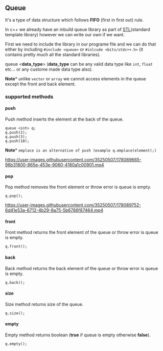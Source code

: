 ## Queue

It's a type of data structure which follows **FIFO** (first in first out) rule.

In c++ we already have an inbuild queue library as part of [STL](https://en.wikipedia.org/wiki/Standard_Template_Library)(standard template library) however we can write our own if we want.

First we need to include the library in our programe file and we can do that either by including `#include <queue>` or `#inlcude <bits/stdc++.h>` (it contains pretty much all the standard libraries).

queue <**data_type**> (**data_type** can be any valid data type like `int`, `float` etc... or any custome made data type also).

**Note*** unlike `vector` or `array` we cannot access elements in the queue except the front and back element.

### supported methods
#### push
Push method inserts the element at the back of the queue.
```
queue <int> q;
q.push(2);
q.push(3);
q.push(10);
```
**Note*** `emplace is an alternative of push (example q.emplace(element);)`


https://user-images.githubusercontent.com/35250507/178089665-96b31800-865e-453e-9060-4180a1c00901.mp4

#### pop
Pop method removes the front element or throw error is queue is empty.
```
q.pop();
```


https://user-images.githubusercontent.com/35250507/178089752-6d41e53a-6712-4b29-8a75-5b6786f87464.mp4
#### front
Front method returns the front element of the queue or throw error is queue is empty.
```
q.front();
```

#### back
Back method returns the back element of the queue or throw error is queue is empty.
```
q.back();
```

#### size
Size method returns size of the queue.
```
q.size();
```

#### empty
Empty method returns boolean (**true** if queue is empty otherwise **false**).
```
q.empty();
```
